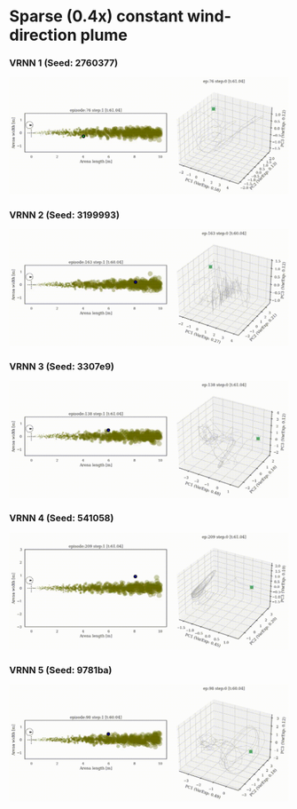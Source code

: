 # Sparse (0.4x) constant wind-direction plume
### VRNN 1 (Seed: 2760377)
![](supp/2760377/constantx5b5_0.4_HOME_merged_common_ep076.gif)

### VRNN 2 (Seed: 3199993)
![](supp/3199993/constantx5b5_0.4_HOME_merged_common_ep163.gif)

### VRNN 3 (Seed: 3307e9)
![](supp/3307e9/constantx5b5_0.4_HOME_merged_common_ep138.gif)

### VRNN 4 (Seed: 541058)
![](supp/541058/constantx5b5_0.4_OOB_merged_common_ep209.gif)

### VRNN 5 (Seed: 9781ba)
![](supp/9781ba/constantx5b5_0.4_HOME_merged_common_ep098.gif)
